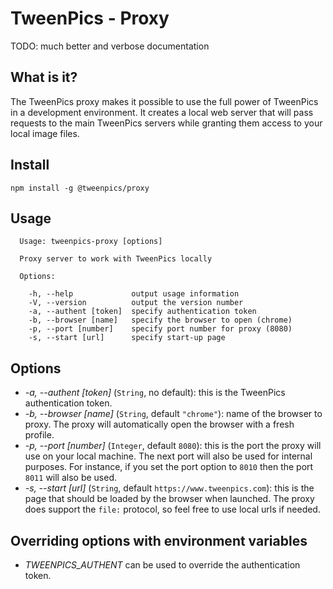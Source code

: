 # TweenPics - Proxy

TODO: much better and verbose documentation

## What is it?

The TweenPics proxy makes it possible to use the full power of TweenPics in a development environment. It creates a local web server that will pass requests to the main TweenPics servers while granting them access to your local image files.

## Install

`npm install -g @tweenpics/proxy`

## Usage

```
  Usage: tweenpics-proxy [options]

  Proxy server to work with TweenPics locally

  Options:

    -h, --help             output usage information
    -V, --version          output the version number
    -a, --authent [token]  specify authentication token
    -b, --browser [name]   specify the browser to open (chrome)
    -p, --port [number]    specify port number for proxy (8080)
    -s, --start [url]      specify start-up page
```

## Options

- _-a, --authent [token]_ (`String`, no default): this is the TweenPics authentication token.
- _-b, --browser [name]_ (`String`, default `"chrome"`): name of the browser to proxy. The proxy will automatically open the browser with a fresh profile.
- _-p, --port [number]_ (`Integer`, default `8080`): this is the port the proxy will use on your local machine. The next port will also be used for internal purposes. For instance, if you set the port option to `8010` then the port `8011` will also be used.
- _-s, --start [url]_ (`String`, default `https://www.tweenpics.com`): this is the page that should be loaded by the browser when launched. The proxy does support the `file:` protocol, so feel free to use local urls if needed.

## Overriding options with environment variables

- _TWEENPICS_AUTHENT_ can be used to override the authentication token.
